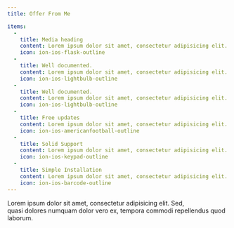 ```yaml
---
title: Offer From Me

items: 
  - 
    title: Media heading
    content: Lorem ipsum dolor sit amet, consectetur adipisicing elit. Voluptatum, sint.
    icon: ion-ios-flask-outline
  - 
    title: Well documented.
    content: Lorem ipsum dolor sit amet, consectetur adipisicing elit. Voluptatum, sint.
    icon: ion-ios-lightbulb-outline
  - 
    title: Well documented.
    content: Lorem ipsum dolor sit amet, consectetur adipisicing elit. Voluptatum, sint.
    icon: ion-ios-lightbulb-outline
  - 
    title: Free updates
    content: Lorem ipsum dolor sit amet, consectetur adipisicing elit. Voluptatum, sint.
    icon: ion-ios-americanfootball-outline
  - 
    title: Solid Support
    content: Lorem ipsum dolor sit amet, consectetur adipisicing elit. Voluptatum, sint.
    icon: ion-ios-keypad-outline
  - 
    title: Simple Installation
    content: Lorem ipsum dolor sit amet, consectetur adipisicing elit. Voluptatum, sint.
    icon: ion-ios-barcode-outline
---
```

Lorem ipsum dolor sit amet, consectetur adipisicing elit. Sed,<br> quasi dolores numquam dolor vero ex, tempora commodi repellendus quod laborum.